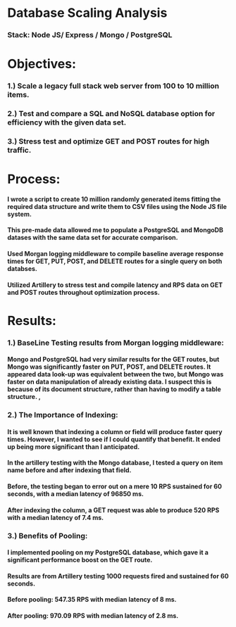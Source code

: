 # Database Scaling Analysis
### Stack: Node JS/ Express / Mongo / PostgreSQL

# Objectives:
### 1.) Scale a legacy full stack web server from 100 to 10 million items. 
### 2.) Test and compare a SQL and NoSQL database option for efficiency with the given data set.
### 3.) Stress test and optimize GET and POST routes for high traffic. 

# Process:
#### I wrote a script to create 10 million randomly generated items fitting the required data structure and write them to CSV files using the Node JS file system. 
#### This pre-made data allowed me to populate a PostgreSQL and MongoDB datases with the same data set for accurate comparison.
#### Used Morgan logging middleware to compile baseline average response times for GET, PUT, POST, and DELETE routes for a single query on both databses.
#### Utilized Artillery to stress test and compile latency and RPS data on GET and POST routes throughout optimization process. 

# Results:
### 1.) BaseLine Testing results from Morgan logging middleware:
#### Mongo and PostgreSQL had very similar results for the GET routes, but Mongo was significantly faster on PUT, POST, and DELETE routes. It appeared data look-up was equivalent between the two, but Mongo was faster on data manipulation of already existing data. I suspect this is because of its document structure, rather than having to modify a table structure. ,
### 2.) The Importance of Indexing: 
#### It is well known that indexing a column or field will produce faster query times. However, I wanted to see if I could quantify that benefit. It ended up being more significant than I anticipated. 
#### In the artillery testing with the Mongo database, I tested a query on item name before and after indexing that field. 
#### Before, the testing began to error out on a mere 10 RPS sustained for 60 seconds, with a median latency of 96850 ms.
#### After indexing the column, a GET request was able to produce 520 RPS with a median latency of 7.4 ms. 
### 3.) Benefits of Pooling:
#### I implemented pooling on my PostgreSQL database, which gave it a significant performance boost on the GET route. 
#### Results are from Artillery testing 1000 requests fired and sustained for 60 seconds. 
#### Before pooling: 547.35 RPS with median latency of 8 ms.
#### After pooling: 970.09 RPS with median latency of 2.8 ms.

